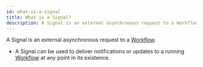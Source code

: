```yaml
---
id: what-is-a-signal
title: What is a Signal?
description: A Signal is an external asynchronous request to a Workflow.
---
```


A Signal is an external asynchronous request to a [Workflow](#workflow).

- A Signal can be used to deliver notifications or updates to a running [Workflow](#workflow) at any point in its existence.
